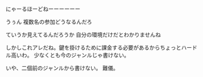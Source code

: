 にゃーるほーどねーーーーーー

うぅん
複数名の参加どうなるんだろ

ていうか見えてるんだろうか
自分の環境だけだとわかりませんね

しかしこれアレだね。鍵を掛けるために課金する必要があるからちょっとハードル高いわ。
少なくとも今のジャンルじゃ書けない。

いや、二個前のジャンルから書けない。
難儀。
